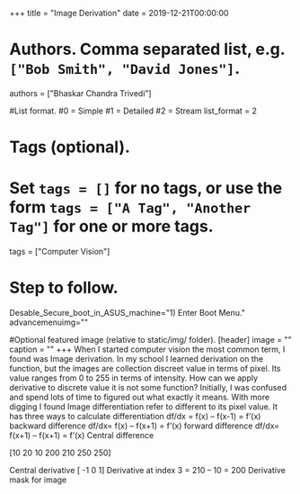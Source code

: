 +++
title = "Image Derivation" 
date = 2019-12-21T00:00:00

# Authors. Comma separated list, e.g. `["Bob Smith", "David Jones"]`.
authors = ["Bhaskar Chandra Trivedi"]

#List format.
#0 = Simple
#1 = Detailed
#2 = Stream
list_format = 2

# Tags (optional).
#   Set `tags = []` for no tags, or use the form `tags = ["A Tag", "Another Tag"]` for one or more tags.
tags = ["Computer Vision"]

# Step to follow.
Desable_Secure_boot_in_ASUS_machine="1) Enter Boot Menu."
advancemenuimg=""


#Optional featured image (relative to static/img/ folder).
[header] 
image = "" 
caption = "" 
+++
When I started computer vision the most common term, I found was Image derivation. In my school I learned derivation on the function, but the images are collection discreet value in terms of pixel. Its value ranges from 0 to 255   in terms of intensity. How can we apply derivative to discrete value it is not some function? Initially, I was confused and spend lots of time to figured out what exactly it means. With more digging I found Image differentiation refer to different to its pixel value.
It has three ways to calculate differentiation 
df/dx = f(x) – f(x-1) = f’(x)                   backward difference
df/dx= f(x) – f(x+1) = f’(x)                    forward difference
df/dx= f(x+1) – f(x+1) = f’(x)                  Central difference
 
[10	20	10	200	210	250	250]

Central derivative [ -1 0 1]
Derivative at index 3 = 210 – 10 = 200
Derivative mask for image
